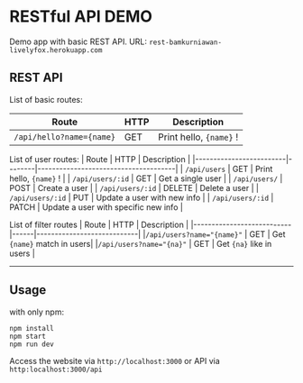 # RESTful API DEMO
Demo app with basic REST API.
URL: `rest-bamkurniawan-livelyfox.herokuapp.com`

## REST API
List of basic routes:

| Route                    | HTTP | Description            |
|--------------------------|------|------------------------|
| `/api/hello?name={name}` | GET  | Print hello, `{name}` !|

List of user routes:
| Route                   | HTTP   | Description            			 				|
|-------------------------|--------|--------------------------------------|
| `/api/users` 			  		| GET    | Print hello, `{name}` !			 				|
| `/api/users/:id`		  	| GET    | Get a single user	  				 				|
| `/api/users/`			  		| POST   | Create a user		  				 					|
| `/api/users/:id`		  	| DELETE | Delete a user						 						|
| `/api/users/:id`		  	| PUT	   | Update a user with new info 		 			|
| `/api/users/:id`		  	| PATCH  | Update a user with specific new info	|

List of filter routes
| Route											| HTTP | Description								|
|---------------------------|------|----------------------------|
|`/api/users?name="{name}"` | GET  | Get `{name}` match in users|
|`/api/users?name="{na}"`		| GET  | Get `{na}` like in users		|

***
## Usage
with only npm:
```
npm install
npm start
npm run dev
```

Access the website via `http://localhost:3000` or API via `http:localhost:3000/api`